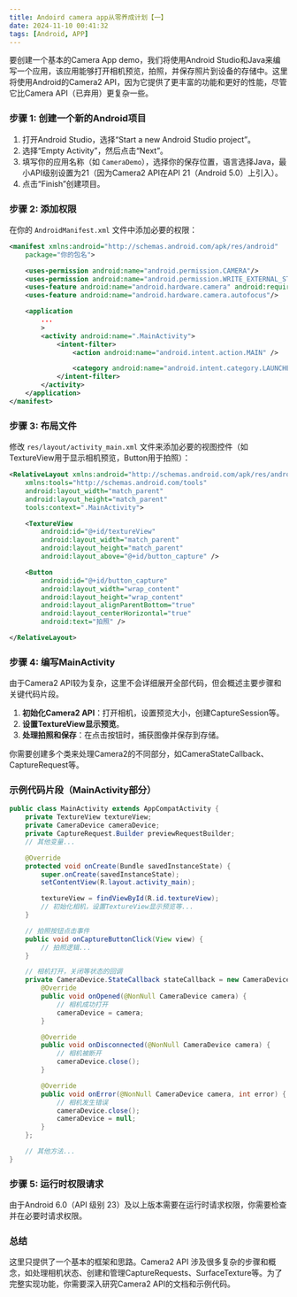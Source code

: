 ```yaml
---
title: Andoird camera app从零养成计划【一】
date: 2024-11-10 00:41:32
tags: [Android, APP]
---
```


要创建一个基本的Camera App demo，我们将使用Android Studio和Java来编写一个应用，该应用能够打开相机预览，拍照，并保存照片到设备的存储中。这里将使用Android的Camera2 API，因为它提供了更丰富的功能和更好的性能，尽管它比Camera API（已弃用）更复杂一些。

### 步骤 1: 创建一个新的Android项目

1. 打开Android Studio，选择“Start a new Android Studio project”。
2. 选择“Empty Activity”，然后点击“Next”。
3. 填写你的应用名称（如 `CameraDemo`），选择你的保存位置，语言选择Java，最小API级别设置为21（因为Camera2 API在API 21（Android 5.0）上引入）。
4. 点击“Finish”创建项目。

### 步骤 2: 添加权限

在你的 `AndroidManifest.xml` 文件中添加必要的权限：

```xml
<manifest xmlns:android="http://schemas.android.com/apk/res/android"
    package="你的包名">

    <uses-permission android:name="android.permission.CAMERA"/>
    <uses-permission android:name="android.permission.WRITE_EXTERNAL_STORAGE"/>
    <uses-feature android:name="android.hardware.camera" android:required="true"/>
    <uses-feature android:name="android.hardware.camera.autofocus"/>

    <application
        ...
        >
        <activity android:name=".MainActivity">
            <intent-filter>
                <action android:name="android.intent.action.MAIN" />

                <category android:name="android.intent.category.LAUNCHER" />
            </intent-filter>
        </activity>
    </application>
</manifest>
```

### 步骤 3: 布局文件

修改 `res/layout/activity_main.xml` 文件来添加必要的视图控件（如TextureView用于显示相机预览，Button用于拍照）：

```xml
<RelativeLayout xmlns:android="http://schemas.android.com/apk/res/android"
    xmlns:tools="http://schemas.android.com/tools"
    android:layout_width="match_parent"
    android:layout_height="match_parent"
    tools:context=".MainActivity">

    <TextureView
        android:id="@+id/textureView"
        android:layout_width="match_parent"
        android:layout_height="match_parent"
        android:layout_above="@+id/button_capture" />

    <Button
        android:id="@+id/button_capture"
        android:layout_width="wrap_content"
        android:layout_height="wrap_content"
        android:layout_alignParentBottom="true"
        android:layout_centerHorizontal="true"
        android:text="拍照" />

</RelativeLayout>
```

### 步骤 4: 编写MainActivity

由于Camera2 API较为复杂，这里不会详细展开全部代码，但会概述主要步骤和关键代码片段。

1. **初始化Camera2 API**：打开相机，设置预览大小，创建CaptureSession等。
2. **设置TextureView显示预览**。
3. **处理拍照和保存**：在点击按钮时，捕获图像并保存到存储。

你需要创建多个类来处理Camera2的不同部分，如CameraStateCallback、CaptureRequest等。

### 示例代码片段（MainActivity部分）

```java
public class MainActivity extends AppCompatActivity {
    private TextureView textureView;
    private CameraDevice cameraDevice;
    private CaptureRequest.Builder previewRequestBuilder;
    // 其他变量...

    @Override
    protected void onCreate(Bundle savedInstanceState) {
        super.onCreate(savedInstanceState);
        setContentView(R.layout.activity_main);

        textureView = findViewById(R.id.textureView);
        // 初始化相机，设置TextureView显示预览等...
    }

    // 拍照按钮点击事件
    public void onCaptureButtonClick(View view) {
        // 拍照逻辑...
    }

    // 相机打开，关闭等状态的回调
    private CameraDevice.StateCallback stateCallback = new CameraDevice.StateCallback() {
        @Override
        public void onOpened(@NonNull CameraDevice camera) {
            // 相机成功打开
            cameraDevice = camera;
        }

        @Override
        public void onDisconnected(@NonNull CameraDevice camera) {
            // 相机被断开
            cameraDevice.close();
        }

        @Override
        public void onError(@NonNull CameraDevice camera, int error) {
            // 相机发生错误
            cameraDevice.close();
            cameraDevice = null;
        }
    };

    // 其他方法...
}
```

### 步骤 5: 运行时权限请求

由于Android 6.0（API 级别 23）及以上版本需要在运行时请求权限，你需要检查并在必要时请求权限。

### 总结

这里只提供了一个基本的框架和思路。Camera2 API 涉及很多复杂的步骤和概念，如处理相机状态、创建和管理CaptureRequests、SurfaceTexture等。为了完整实现功能，你需要深入研究Camera2 API的文档和示例代码。


